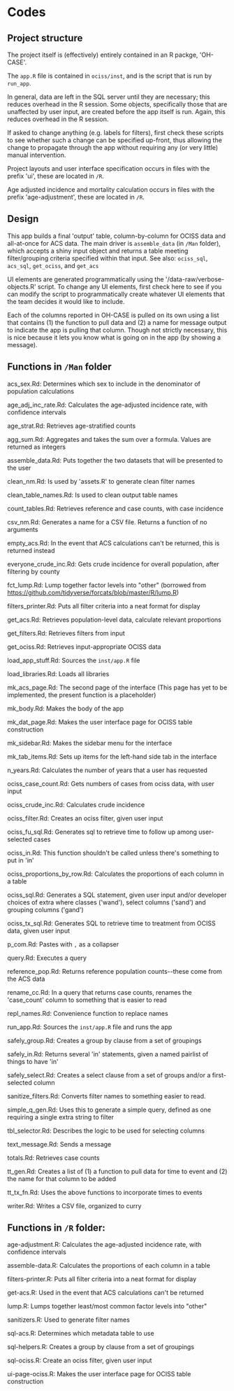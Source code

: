 # Codes

Project structure
------------------

The project itself is (effectively) entirely contained in an R packge, 'OH-CASE'. 

The `app.R` file is contained in `ociss/inst`, and is the script that is run by `run_app`. 

In general, data are left in the SQL server until they are necessary; this reduces overhead in the R session. Some objects, specifically those that are unaffected by user input, are created before the app itself is run. Again, this reduces overhead in the R session. 

If asked to change anything (e.g. labels for filters), first check these scripts to see whether such a change can be specified up-front, thus allowing the change to propagate through the app without requiring any (or very little) manual intervention.

Project layouts and user interface specification occurs in files with the prefix 'ui', these are located in `/R`. 

Age adjusted incidence and mortality calculation occurs in files with the prefix 'age-adjustment', these are located in `/R`.


Design
---------------

This app builds a final 'output' table, column-by-column for OCISS data and all-at-once for ACS data. The main driver is `assemble_data` (in `/Man` folder), which accepts a shiny input object and returns a table meeting filter/grouping criteria specified within that input. See also: `ociss_sql`, `acs_sql`, `get_ociss`, and `get_acs`

UI elements are generated programmatically using the '/data-raw/verbose-objects.R' script. To change any UI elements, first check here to see if you can modify the script to programmatically create whatever UI elements that the team decides it would like to include. 

Each of the columns reported in OH-CASE is pulled on its own using a list that contains (1) the function to pull data and (2) a name for message output to indicate the app is pulling that column. Though not strictly necessary, this is nice because it lets you know what is going on in the app (by showing a message). 



Functions in `/Man` folder
-----------------------

acs_sex.Rd: Determines which sex to include in the denominator of population calculations

age_adj_inc_rate.Rd: Calculates the age-adjusted incidence rate, with confidence intervals

age_strat.Rd: Retrieves age-stratified counts

agg_sum.Rd: Aggregates and takes the sum over a formula. Values are returned as integers

assemble_data.Rd: Puts together the two datasets that will be presented to the user

clean_nm.Rd: Is used by 'assets.R' to generate clean filter names

clean_table_names.Rd: Is used to clean output table names

count_tables.Rd: Retrieves reference and case counts, with case incidence

csv_nm.Rd: Generates a name for a CSV file. Returns a function of no arguments

empty_acs.Rd: In the event that ACS calculations can't be returned, this is returned instead

everyone_crude_inc.Rd: Gets crude incidence for overall population, after filtering by county

fct_lump.Rd: Lump together factor levels into "other" (borrowed from https://github.com/tidyverse/forcats/blob/master/R/lump.R)

filters_printer.Rd: Puts all filter criteria into a neat format for display

get_acs.Rd: Retrieves population-level data, calculate relevant proportions

get_filters.Rd: Retrieves filters from input

get_ociss.Rd: Retrieves input-appropriate OCISS data

load_app_stuff.Rd: Sources the `inst/app.R` file

load_libraries.Rd: Loads all libraries

mk_acs_page.Rd: The second page of the interface (This page has yet to be implemented, the present function is a placeholder)

mk_body.Rd: Makes the body of the app

mk_dat_page.Rd: Makes the user interface page for OCISS table construction

mk_sidebar.Rd: Makes the sidebar menu for the interface

mk_tab_items.Rd: Sets up items for the left-hand side tab in the interface

n_years.Rd: Calculates the number of years that a user has requested

ociss_case_count.Rd: Gets numbers of cases from ociss data, with user input

ociss_crude_inc.Rd: Calculates crude incidence

ociss_filter.Rd: Creates an ociss filter, given user input

ociss_fu_sql.Rd: Generates sql to retrieve time to follow up among user-selected cases

ociss_in.Rd: This function shouldn't be called unless there's something to put in 'in'

ociss_proportions_by_row.Rd: Calculates the proportions of each column in a table

ociss_sql.Rd: Generates a SQL statement, given user input and/or developer choices of extra where classes ('wand'), select columns ('sand') and grouping columns ('gand')

ociss_tx_sql.Rd: Generates SQL to retrieve time to treatment from OCISS data, given user input

p_com.Rd: Pastes with `,` as a collapser

query.Rd: Executes a query

reference_pop.Rd: Returns reference population counts--these come from the ACS data

rename_cc.Rd: In a query that returns case counts, renames the 'case_count' column to something that is easier to read

repl_names.Rd: Convenience function to replace names

run_app.Rd: Sources the `inst/app.R` file and runs the app

safely_group.Rd: Creates a group by clause from a set of groupings

safely_in.Rd: Returns several 'in' statements, given a named pairlist of things to have 'in'

safely_select.Rd: Creates a select clause from a set of groups and/or a first-selected column

sanitize_filters.Rd: Converts filter names to something easier to read. 

simple_q_gen.Rd: Uses this to generate a simple query, defined as one requiring a single extra string to filter

tbl_selector.Rd: Describes the logic to be used for selecting columns

text_message.Rd: Sends a message

totals.Rd: Retrieves case counts

tt_gen.Rd: Creates a list of (1) a function to pull data for time to event and (2) the name for that column to be added

tt_tx_fn.Rd: Uses the above functions to incorporate times to events

writer.Rd: Writes a CSV file, organized to curry


Functions in `/R` folder:
----------------------

age-adjustment.R: Calculates the age-adjusted incidence rate, with confidence intervals

assemble-data.R: Calculates the proportions of each column in a table

filters-printer.R: Puts all filter criteria into a neat format for display

get-acs.R: Used in the event that ACS calculations can't be returned

lump.R: Lumps together least/most common factor levels into "other"

sanitizers.R: Used to generate filter names

sql-acs.R: Determines which metadata table to use

sql-helpers.R: Creates a group by clause from a set of groupings

sql-ociss.R: Create an ociss filter, given user input

ui-page-ociss.R: Makes the user interface page for OCISS table construction

